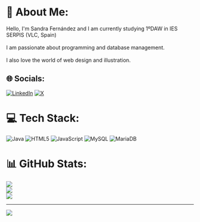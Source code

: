 # 💫 About Me:
Hello, I'm Sandra Fernández and I am currently studying 1ºDAW in IES SERPIS (VLC, Spain)<br><br>I am passionate about programming and database management.<br><br>I also love the world of web design and illustration.


## 🌐 Socials:
[![LinkedIn](https://img.shields.io/badge/LinkedIn-%230077B5.svg?logo=linkedin&logoColor=white)](https://linkedin.com/in/https://www.linkedin.com/in/sandrafernandezavila/) [![X](https://img.shields.io/badge/X-black.svg?logo=X&logoColor=white)](https://x.com/https://twitter.com/SannFdezz) 

# 💻 Tech Stack:
![Java](https://img.shields.io/badge/java-%23ED8B00.svg?style=for-the-badge&logo=openjdk&logoColor=white) ![HTML5](https://img.shields.io/badge/html5-%23E34F26.svg?style=for-the-badge&logo=html5&logoColor=white) ![JavaScript](https://img.shields.io/badge/javascript-%23323330.svg?style=for-the-badge&logo=javascript&logoColor=%23F7DF1E) ![MySQL](https://img.shields.io/badge/mysql-%2300000f.svg?style=for-the-badge&logo=mysql&logoColor=white) ![MariaDB](https://img.shields.io/badge/MariaDB-003545?style=for-the-badge&logo=mariadb&logoColor=white)
# 📊 GitHub Stats:
![](https://github-readme-stats.vercel.app/api?username=SanFdezz&theme=dark&hide_border=false&include_all_commits=false&count_private=false)<br/>
![](https://github-readme-streak-stats.herokuapp.com/?user=SanFdezz&theme=dark&hide_border=false)<br/>
![](https://github-readme-stats.vercel.app/api/top-langs/?username=SanFdezz&theme=dark&hide_border=false&include_all_commits=false&count_private=false&layout=compact)

---
[![](https://visitcount.itsvg.in/api?id=SanFdezz&icon=0&color=0)](https://visitcount.itsvg.in)

<!-- Proudly created with GPRM ( https://gprm.itsvg.in ) -->
